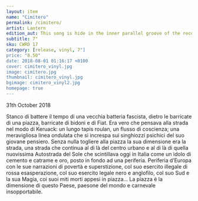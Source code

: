 ```yaml
---
layout: item
name: "Cimitero"
permalink: /cimitero/
artist: Lantern
edition_aut: This song is hide in the inner parallel groove of the record
subtitle: 7"
sku: CWRD 17
category: [release, vinyl, 7"]
price: "8.50"
date: 2018-08-01 01:16:17 +0100
cover: cimitero_vinyl.jpg
image: cimitero.jpg
thumbnail: cimitero_vinyl.jpg
bgimage: cimitero_vinyl2.jpg
homepage: true
---
```


31th October 2018

Stanco di battere il tempo di una vecchia batteria fascista, dietro le barricate di una piazza, barricate di bidoni e di Fiat. Era vero che pensava alla strada nel modo di Keruack: un lungo tapis roulan, un flusso di coscienza; una meravigliosa linea ondulata che si increspa sui singhiozzi psichici del suo giovane pensiero. Senza nulla togliere alla piazza la sua dimensione era la strada, una strada che continua al di là del centro urbano e al di là di quella nuovissima Autostrada del Sole che scintillava oggi in Italia come un idolo di cemento e catrame e oro, posto in fondo ad una periferia. Periferia d’Europa con le sue narrazioni di povertà e superstizione, col suo esercito illegale di rossa esasperazione, col suo esercito legale nero e anglofilo, col suo Sud e la sua Magia, coi suoi miti morti appesi in piazza… La piazza è la dimensione di questo Paese, paesone del mondo e carnevale insopportabile.